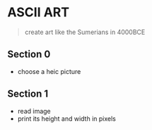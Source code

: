 # ASCII ART

> create art like the Sumerians in 4000BCE

## Section 0
- choose a heic picture

## Section 1
- read image
- print its height and width in pixels